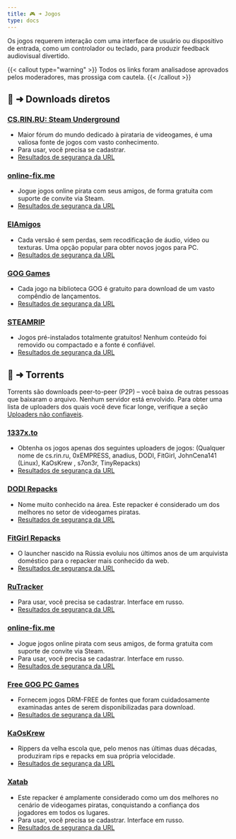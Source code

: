 ```yaml
---
title: 🎮 ➜ Jogos
type: docs
---
```

Os jogos requerem interação com uma interface de usuário ou dispositivo de entrada, como um controlador ou teclado, para produzir feedback audiovisual divertido.

{{< callout type="warning" >}}
Todos os links foram analisados ​​e aprovados pelos moderadores, mas prossiga com cautela.
{{< /callout >}}

## 📑 ➜ Downloads diretos

### [CS.RIN.RU: Steam Underground](https://cs.rin.ru/forum/)
- Maior fórum do mundo dedicado à pirataria de videogames, é uma valiosa fonte de jogos com vasto conhecimento.
- Para usar, você precisa se cadastrar.
- [Resultados de segurança da URL](https://www.urlvoid.com/scan/cs.rin.ru/)
### [online-fix.me](https://online-fix.me/)
- Jogue jogos online pirata com seus amigos, de forma gratuita com suporte de convite via Steam.
- [Resultados de segurança da URL](https://www.urlvoid.com/scan/online-fix.me/)
### [ElAmigos](https://elamigos.site/)
- Cada versão é sem perdas, sem recodificação de áudio, vídeo ou texturas. Uma opção popular para obter novos jogos para PC.
- [Resultados de segurança da URL](https://www.urlvoid.com/scan/elamigos.site/)
### [GOG Games](https://gog-games.to/)
- Cada jogo na biblioteca GOG é gratuito para download de um vasto compêndio de lançamentos.
- [Resultados de segurança da URL](https://www.urlvoid.com/scan/gog-games.to/)
### [STEAMRIP](https://steamrip.com/)
- Jogos pré-instalados totalmente gratuitos! Nenhum conteúdo foi removido ou compactado e a fonte é confiável.
- [Resultados de segurança da URL](https://www.urlvoid.com/scan/steamrip.com/)
 
## 🧲 ➜ Torrents

Torrents são downloads peer-to-peer (P2P) – você baixa de outras pessoas que baixaram o arquivo. Nenhum servidor está envolvido.
Para obter uma lista de uploaders dos quais você deve ficar longe, verifique a seção [Uploaders não confiaveis](sites-inseguros.md).

### [1337x.to](https://1337x.to/about) 
- Obtenha os jogos apenas dos seguintes uploaders de jogos: (Qualquer nome de cs.rin.ru, 0xEMPRESS, anadius, DODI, FitGirl, JohnCena141 (Linux), KaOsKrew , s7on3r, TinyRepacks)
- [Resultados de segurança da URL](https://www.urlvoid.com/scan/1337x.to/)
### [DODI Repacks](https://dodi-repacks.site/)
- Nome muito conhecido na área. Este repacker é considerado um dos melhores no setor de videogames piratas.
- [Resultados de segurança da URL](https://www.urlvoid.com/scan/dodi-repacks.site/)
### [FitGirl Repacks](https://fitgirl-repacks.site/)
- O launcher nascido na Rússia evoluiu nos últimos anos de um arquivista doméstico para o repacker mais conhecido da web.
- [Resultados de segurança da URL](https://www.urlvoid.com/scan/fitgirl-repacks.site/)
### [RuTracker](https://rutracker.org/)
- Para usar, você precisa se cadastrar. Interface em russo.
- [Resultados de segurança da URL](https://www.urlvoid.com/scan/rutracker.org/)
### [online-fix.me](https://online-fix.me/)
- Jogue jogos online pirata com seus amigos, de forma gratuita com suporte de convite via Steam.
- Para usar, você precisa se cadastrar. Interface em russo.
- [Resultados de segurança da URL](https://www.urlvoid.com/scan/online-fix.me/)
### [Free GOG PC Games](https://freegogpcgames.com/)
- Fornecem jogos DRM-FREE de fontes que foram cuidadosamente examinadas antes de serem disponibilizadas para download.
- [Resultados de segurança da URL](https://www.urlvoid.com/scan/freegogpcgames.com/)
### [KaOsKrew](https://kaoskrew.org/)
- Rippers da velha escola que, pelo menos nas últimas duas décadas, produziram rips e repacks em sua própria velocidade.
- [Resultados de segurança da URL](https://www.urlvoid.com/scan/kaoskrew.org/)
### [Xatab](https://byxatab.com/)
- Este repacker é amplamente considerado como um dos melhores no cenário de videogames piratas, conquistando a confiança dos jogadores em todos os lugares.
- Para usar, você precisa se cadastrar. Interface em russo.
- [Resultados de segurança da URL](https://www.urlvoid.com/scan/byxatab.com/)
